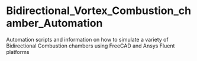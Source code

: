 # Bidirectional_Vortex_Combustion_chamber_Automation
Automation scripts and information on how to simulate a variety of Bidirectional Combustion chambers using FreeCAD and Ansys Fluent platforms
